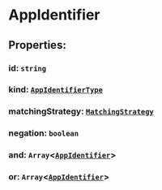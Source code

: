 # **AppIdentifier**

## **Properties**:

### id: `string`

### kind: [`AppIdentifierType`](./AppIdentifierType)

### matchingStrategy: [`MatchingStrategy`](./MatchingStrategy)

### negation: `boolean`

### and: `Array`<[`AppIdentifier`](./AppIdentifier)>

### or: `Array`<[`AppIdentifier`](./AppIdentifier)>
